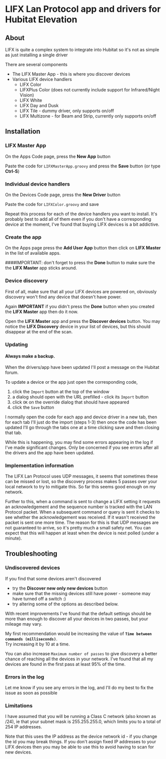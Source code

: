 # LIFX Lan Protocol app and drivers for Hubitat Elevation
## About
LIFX is quite a complex system to integrate into Hubitat so it's not as simple as just installing a single driver

There are several components
* The LIFX Master App - this is where you discover devices
* Various LIFX device handlers
  * LIFX Color
  * LIFXPlus Color (does not currently include support for Infrared/Night Vision) 
  * LIFX White
  * LIFX Day and Dusk
  * LIFX Tile - dummy driver, only supports on/off
  * LIFX Multizone - for Beam and Strip, currently only supports on/off
  
## Installation
### LIFX Master App
On the Apps Code page, press the **New App** button

Paste the code for `LIFXMasterApp.groovy` and press the **Save** button (or type **Ctrl-S**)
### Individual device handlers
On the Devices Code page, press the **New Driver** button 

Paste the code for `LIFXColor.groovy` and save

Repeat this process for each of the device handlers you want to install. It's probably best
to add all of them even if you don't have a corresponding device at the moment, I've found that buying
LIFX devices is a bit addictive.

### Create the app
On the Apps page press the **Add User App** button then click on **LIFX Master** in the list of available apps.

####IMPORTANT: don't forget to press the __Done__ button to make sure the the **LIFX Master** app sticks around.

### Device discovery
First of all, make sure that all your LIFX devices are powered on, obviously discovery won't find any device that doesn't 
have power.

Again __IMPORTANT__ if you didn't press the __Done__ button when you created the **LIFX Master** app then do it now.

Open the **LIFX Master** app and press the **Discover devices** button. 
You may notice the **LIFX Discovery** device in your list of devices, but this should disappear at the end of the scan. 

### Updating
#### Always make a backup.

When the drivers/app have been updated I'll post a message on the Hubitat forum.  

To update a device or the app just open the corresponding code, 
1. click the `Import` button at the top of the window
2. a dialog should open with the URL prefilled - click its `Import` button
3. click `OK` on the override dialog that should have appeared
4. click the `Save` button

I normally open the code for each app and device driver in a new tab, then for each tab I'll just do the import (steps 1-3)
then once the code has been updated I'll go through the tabs one at a time clicking save and then closing that tab.  

While this is happening, you may find some errors appearing in the log if I've made significant changes.  Only be
concerned if you see errors after all the drivers and the app have been updated.

### Implementation information
The LIFX Lan Protocol uses UDP messages, it seems that sometimes these can be missed or lost, so the discovery process 
makes 5 passes over your local network to try to mitigate this.  So far this seems good enough on my network.

Further to this, when a command is sent to change a LIFX setting it requests an acknowledgement and 
the sequence number is tracked with the LAN Protocol packet. When a subsequent command or query is sent
it checks to see whether the acknowledgement was received. If it wasn't received the packet is sent 
one more time.  The reason for this is that UDP messages are not guaranteed to arrive, so it's pretty much
a small safety net.  You can expect that this will happen at least when the device is next polled (under a minute).

## Troubleshooting
### Undiscovered devices
If you find that some devices aren't discovered
* try the **Discover new only new devices** button
* make sure that the missing devices still have power - someone may have turned off a switch :) 
* try altering some of the options as described below. 

With recent improvements I've found that the default settings should be more than enough to discover all your devices in two 
passes, but your mileage may vary.

My first recommendation would be increasing the value of __`Time between commands (milliseconds)`__.  
Try increasing it by 10 at a time.

You can also increase `Maximum number of passes` to give discovery a better chance of reaching all the devices in your network. 
I've found that all my devices are found in the first pass at least 95% of the time.

### Errors in the log
Let me know if you see any errors in the log, and I'll do my best to fix the issue as soon as possible

### Limitations
I have assumed that you will be running a Class C network (also known as /24), ie that your subnet mask is 255.255.255.0, 
which limits you to a total of 254 IP addresses.

Note that this uses the IP address as the device network id - if you change the id you may break things. 
If you don't assign fixed IP addresses to your LIFX devices then you may be able to use this to avoid having 
to scan for new devices.
